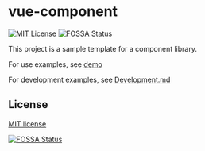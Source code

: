 # vue-component
[![MIT License][license-image]][license-url]
[![FOSSA Status][fossa-badge-image]][fossa-badge-url]

This project is a sample template for a component library.

For use examples, see [demo][url1]

For development examples, see [Development.md][url2]

## License
[MIT license][license-url]

[![FOSSA Status][fossa-large-image]][fossa-large-url]

[url1]: https://github.com/unlangchan/vue-yl-component/blob/ant-inline-search/src/App.vue
[url2]: https://github.com/unlangchan/vue-yl-component/blob/ant-inline-search/Development.md

[license-image]: https://img.shields.io/badge/license-MIT-blue.svg?style=flat
[license-url]: LICENSE

[fossa-badge-image]: https://app.fossa.com/api/projects/git%2Bgithub.com%2Funlangchan%2Fvue-yl-component.svg?type=shield
[fossa-badge-url]: https://app.fossa.com/projects/git%2Bgithub.com%2Funlangchan%2Fvue-yl-component?ref=badge_shield

[fossa-large-image]: https://app.fossa.com/api/projects/git%2Bgithub.com%2Funlangchan%2Fvue-yl-component.svg?type=large
[fossa-large-url]: https://app.fossa.com/projects/git%2Bgithub.com%2Funlangchan%2Fvue-yl-component?ref=badge_large